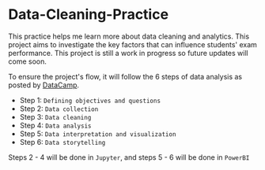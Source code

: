 # Data-Cleaning-Practice
This practice helps me learn more about data cleaning and analytics. This project aims to investigate the key factors that can influence students' exam performance. 
This project is still a work in progress so future updates will come soon.

To ensure the project's flow, it will follow the 6 steps of data analysis as posted by [DataCamp](https://www.datacamp.com/blog/what-is-data-analysis-expert-guide).

- Step 1: `Defining objectives and questions`
- Step 2: `Data collection`
- Step 3: `Data cleaning`
- Step 4: `Data analysis`
- Step 5: `Data interpretation and visualization`
- Step 6: `Data storytelling`

Steps 2 - 4 will be done in `Jupyter`, and steps 5 - 6 will be done in `PowerBI`
